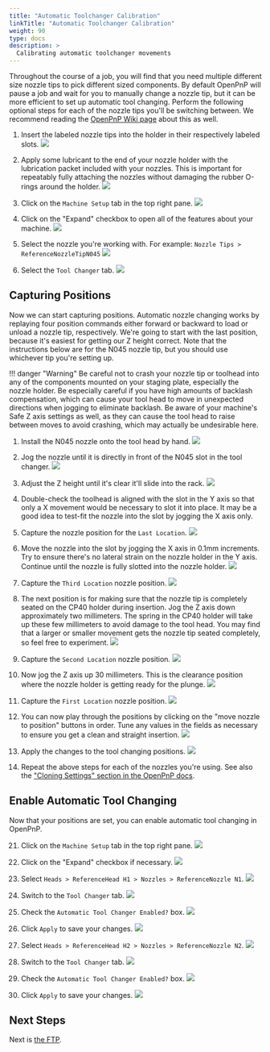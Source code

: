 ```yaml
---
title: "Automatic Toolchanger Calibration"
linkTitle: "Automatic Toolchanger Calibration"
weight: 90
type: docs
description: >
  Calibrating automatic toolchanger movements
---
```


Throughout the course of a job, you will find that you need multiple different size nozzle tips to pick different sized components. By default OpenPnP will pause a job and wait for you to manually change a nozzle tip, but it can be more efficient to set up automatic tool changing. Perform the following optional steps for each of the nozzle tips you'll be switching between. We recommend reading the [OpenPnP Wiki page](https://github.com/openpnp/openpnp/wiki/Nozzle-Tip-Changer) about this as well.

1. Insert the labeled nozzle tips into the holder in their respectively labeled slots.
  ![](images/inserted-nozzles.png)

2. Apply some lubricant to the end of your nozzle holder with the lubrication packet included with your nozzles. This is important for repeatably fully attaching the nozzles without damaging the rubber O-rings around the holder.
  ![](images/apply-super-lube.png)

3. Click on the `Machine Setup` tab in the top right pane.
  ![](images/Machine-Setup-Tab-3.png)

4. Click on the "Expand" checkbox to open all of the features about your machine.
  ![](images/Expand-Checkbox-3.png)

5. Select the nozzle you're working with. For example: `Nozzle Tips > ReferenceNozzleTipN045`
  ![](images/select-nozzle-tip.png)

6. Select the `Tool Changer` tab.
  ![](images/tool-changer-tab.png)

## Capturing Positions

Now we can start capturing positions. Automatic nozzle changing works by replaying four position commands either forward or backward to load or unload a nozzle tip, respectively. We're going to start with the last position, because it's easiest for getting our Z height correct. Note that the instructions below are for the N045 nozzle tip, but you should use whichever tip you're setting up.

!!! danger "Warning"
    Be careful not to crash your nozzle tip or toolhead into any of the components mounted on your staging plate, especially the nozzle holder. Be especially careful if you have high amounts of backlash compensation, which can cause your tool head to move in unexpected directions when jogging to eliminate backlash. Be aware of your machine's Safe Z axis settings as well, as they can cause the tool head to raise between moves to avoid crashing, which may actually be undesirable here.


1. Install the N045 nozzle onto the tool head by hand.
  ![](images/N045-nozzle-installed.png)

1. Jog the nozzle until it is directly in front of the N045 slot in the tool changer.
  ![](images/toolhead-position-approx.png)

1. Adjust the Z height until it's clear it'll slide into the rack.
  ![](images/tool-z-position.png)

1.  Double-check the toolhead is aligned with the slot in the Y axis so that only a X movement would be necessary to slot it into place. It may be a good idea to test-fit the nozzle into the slot by jogging the X axis only.

2.  Capture the nozzle position for the `Last Location`.
  ![](images/last-tool-position.png)

1.  Move the nozzle into the slot by jogging the X axis in 0.1mm increments. Try to ensure there's no lateral strain on the nozzle holder in the Y axis. Continue until the nozzle is fully slotted into the nozzle holder.
  ![](images/position-3-nozzle.png)

1.  Capture the `Third Location` nozzle position.
  ![](images/3rd-tool-position.png)

1.  The next position is for making sure that the nozzle tip is completely seated on the CP40 holder during insertion. Jog the Z axis down approximately two millimeters. The spring in the CP40 holder will take up these few millimeters to avoid damage to the tool head. You may find that a larger or smaller movement gets the nozzle tip seated completely, so feel free to experiment.
  ![](images/2nd-position-nozzle.png)

1.  Capture the `Second Location` nozzle position.
  ![](images/2nd-tool-position.png)

1.  Now jog the Z axis up 30 millimeters. This is the clearance position where the nozzle holder is getting ready for the plunge.
  ![](images/position-1-tool-change.png)

1.  Capture the `First Location` nozzle position.
  ![](images/1st-tool-position.png)

1.  You can now play through the positions by clicking on the "move nozzle to position" buttons in order. Tune any values in the fields as necessary to ensure you get a clean and straight insertion.
  ![](images/replay-tool-change.png)

1.  Apply the changes to the tool changing positions.
  ![](images/apply-tool-changing-positions.png)

1.  Repeat the above steps for each of the nozzles you're using. See also the ["Cloning Settings" section in the OpenPnP docs](https://github.com/openpnp/openpnp/wiki/Nozzle-Tip-Changer#cloning-settings).

## Enable Automatic Tool Changing

Now that your positions are set, you can enable automatic tool changing in OpenPnP.

21. Click on the `Machine Setup` tab in the top right pane.
  ![](images/Machine-Setup-Tab-3.png)

22. Click on the "Expand" checkbox if necessary.
  ![](images/Expand-Checkbox-3.png)

23. Select `Heads > ReferenceHead H1 > Nozzles > ReferenceNozzle N1`.
  ![](images/reference-nozzle-1.png)

24. Switch to the `Tool Changer` tab.
  ![](images/nozzle-tool-changer-tab.png)

25. Check the `Automatic Tool Changer Enabled?` box.
  ![](images/enable-auto-tool-change.png)

26. Click `Apply` to save your changes.
  ![](images/apply-tool-changer-n1.png)

27. Select `Heads > ReferenceHead H2 > Nozzles > ReferenceNozzle N2`.
  ![](images/reference-nozzle-2.png)

28. Switch to the `Tool Changer` tab.
  ![](images/nozzle-tool-changer-tab-n2.png)

29. Check the `Automatic Tool Changer Enabled?` box.
  ![](images/enable-auto-tool-change-n2.png)

30. Click `Apply` to save your changes.
  ![](images/apply-tool-changer-n2.png)

## Next Steps

Next is [the FTP](../../ftp/index.md).

